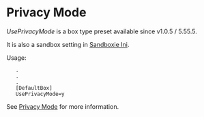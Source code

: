 # Privacy Mode

_UsePrivacyMode_ is a box type preset available since v1.0.5 / 5.55.5.

It is also a sandbox setting in [Sandboxie Ini](SandboxieIni.md).

Usage:

```
   .
   .
   .
   [DefaultBox]
   UsePrivacyMode=y
```

See [Privacy Mode](../PlusContent/privacy-mode.md) for more information.
